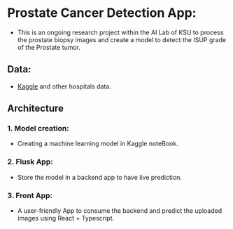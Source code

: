 # Prostate Cancer Detection App:
- This is an ongoing research project within the AI Lab of KSU to process the prostate biopsy images and create a model to detect the ISUP grade of the Prostate tumor.
  
## Data:
- [Kaggle](https://www.kaggle.com/competitions/prostate-cancer-grade-assessment/overview)  and other hospitals data.

## Architecture

### 1. Model creation:

- Creating a machine learning model in Kaggle noteBook.

### 2. Flusk App:

- Store the model in a backend app to have live prediction.

### 3. Front App:

- A user-friendly App to consume the backend and predict the uploaded images using React + Typescript.
